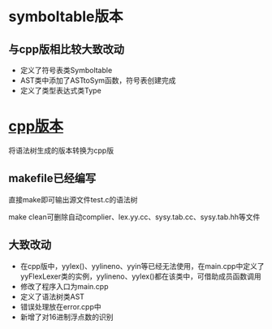 # symboltable版本
## 与cpp版相比较大致改动
+ 定义了符号表类Symboltable
+ AST类中添加了ASTtoSym函数，符号表创建完成
+ 定义了类型表达式类Type


# [cpp版本](https://github.com/Xsaopig/ZhuRong-Compiler/tree/cpp-version)
将语法树生成的版本转换为cpp版

## makefile已经编写
直接make即可输出源文件test.c的语法树

make clean可删除自动complier、lex.yy.cc、sysy.tab.cc、sysy.tab.hh等文件

## 大致改动
+ 在cpp版中，yylex()、yylineno、yyin等已经无法使用，在main.cpp中定义了yyFlexLexer类的实例，yylineno、yylex()都在该类中，可借助成员函数调用
+ 修改了程序入口为main.cpp
+ 定义了语法树类AST
+ 错误处理放在error.cpp中
+ 新增了对16进制浮点数的识别
